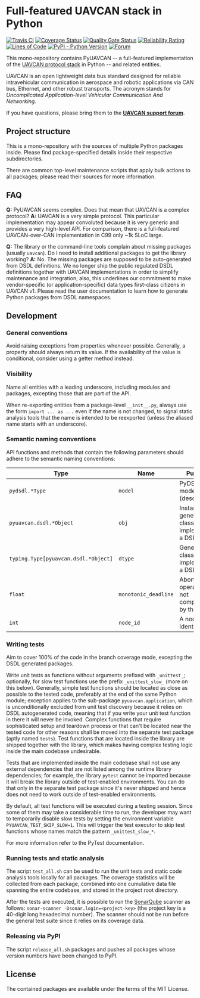 Full-featured UAVCAN stack in Python
====================================

[![Travis CI](https://travis-ci.org/UAVCAN/pyuavcan.svg?branch=uavcan-v1.0)](https://travis-ci.org/UAVCAN/pyuavcan)
[![Coverage Status](https://coveralls.io/repos/github/UAVCAN/pyuavcan/badge.svg?branch=uavcan-v1.0)](https://coveralls.io/github/UAVCAN/pyuavcan)
[![Quality Gate Status](https://sonarcloud.io/api/project_badges/measure?project=UAVCAN_pyuavcan&metric=alert_status)](https://sonarcloud.io/dashboard?id=UAVCAN_pyuavcan)
[![Reliability Rating](https://sonarcloud.io/api/project_badges/measure?project=UAVCAN_pyuavcan&metric=reliability_rating)](https://sonarcloud.io/dashboard?id=UAVCAN_pyuavcan)
[![Lines of Code](https://sonarcloud.io/api/project_badges/measure?project=UAVCAN_pyuavcan&metric=ncloc)](https://sonarcloud.io/dashboard?id=UAVCAN_pyuavcan)
[![PyPI - Python Version](https://img.shields.io/pypi/pyversions/pyuavcan.svg)](https://pypi.org/project/pyuavcan/)
[![Forum](https://img.shields.io/discourse/https/forum.uavcan.org/users.svg)](https://forum.uavcan.org)

This mono-repository contains PyUAVCAN --
a full-featured implementation of the [UAVCAN protocol stack](https://uavcan.org) in Python --
and related entities.

UAVCAN is an open lightweight data bus standard designed for reliable intravehicular communication
in aerospace and robotic applications via CAN bus, Ethernet, and other robust transports.
The acronym stands for *Uncomplicated Application-level Vehicular Communication And Networking*.

If you have questions, please bring them to the [**UAVCAN support forum**](https://forum.uavcan.org/).

## Project structure

This is a mono-repository with the sources of multiple Python packages inside.
Please find package-specified details inside their respective subdirectories.

There are common top-level maintenance scripts that apply bulk actions to all packages;
please read their sources for more information.

## FAQ

**Q:** PyUAVCAN seems complex. Does that mean that UAVCAN is a complex protocol?
**A:** UAVCAN is a very simple protocol. This particular implementation may appear convoluted because it is very
generic and provides a very high-level API. For comparison, there is a full-featured UAVCAN-over-CAN
implementation in C99 only ~1k SLoC large.

**Q:** The library or the command-line tools complain about missing packages (usually `uavcan`).
Do I need to install additional packages to get the library working?
**A:** No. The missing packages are supposed to be auto-generated from DSDL definitions.
We no longer ship the public regulated DSDL definitions together with UAVCAN implementations
in order to simplify maintenance and integration; also, this underlines our commitment to make
vendor-specific (or application-specific) data types first-class citizens in UAVCAN v1.
Please read the user documentation to learn how to generate Python packages from DSDL namespaces.

## Development

### General conventions

Avoid raising exceptions from properties whenever possible.
Generally, a property should always return its value. If the availability of the value is conditional,
consider using a getter method instead.

### Visibility

Name all entities with a leading underscore, including modules and packages,
excepting those that are part of the API.

When re-exporting entities from a package-level `__init__.py`,
always use the form `import ... as ...` even if the name is not changed,
to signal static analysis tools that the name is intended to be reexported
(unless the aliased name starts with an underscore).

### Semantic naming conventions

API functions and methods that contain the following parameters should adhere to the semantic naming conventions:

 Type                                   | Name                  | Purpose
----------------------------------------|-----------------------|----------------------------------------------------------
`pydsdl.*Type`                          | `model`               | PyDSDL type model (descriptor).
`pyuavcan.dsdl.*Object`                 | `obj`                 | Instance of a generated class implementing a DSDL type.
`typing.Type[pyuavcan.dsdl.*Object]`    | `dtype`               | Generated class implementing a DSDL type.
`float`                                 | `monotonic_deadline`  | Abort operation if not completed by this time.
`int`                                   | `node_id`             | A node identifier.

### Writing tests

Aim to cover 100% of the code in the branch coverage mode, excepting the DSDL generated packages.

Write unit tests as functions without arguments prefixed with `_unittest_`;
optionally, for slow test functions use the prefix `_unittest_slow_` (more on this below).
Generally, simple test functions should be located as close as possible to the tested code,
preferably at the end of the same Python module; exception applies to the sub-package `pyuavcan.application`,
which is unconditionally excluded from unit test discovery because it relies on DSDL autogenerated code,
meaning that if you write your unit test function in there it will never be invoked.
Complex functions that require sophisticated setup and teardown process or that can't be located near the
tested code for other reasons shall be moved into the separate test package (aptly named `tests`).
Test functions that are located inside the library are shipped together with the library,
which makes having complex testing logic inside the main codebase undesirable.

Tests that are implemented inside the main codebase shall not use any external dependencies that are not
listed among the runtime library dependencies; for example, the library `pytest` cannot be imported
because it will break the library outside of test-enabled environments.
You can do that only in the separate test package since it's never shipped and hence does not need to work
outside of test-enabled environments.

By default, all test functions will be executed during a testing session.
Since some of them may take a considerable time to run,
the developer may want to temporarily disable slow tests by setting the environment variable
`PYUAVCAN_TEST_SKIP_SLOW=1`.
This will trigger the test executor to skip test functions whose names match the pattern `_unittest_slow_*`.

For more information refer to the PyTest documentation.

### Running tests and static analysis

The script `test_all.sh` can be used to run the unit tests and static code analysis tools locally for all packages.
The coverage statistics will be collected from each package,
combined into one cumulative data file spanning the entire codebase,
and stored in the project root directory.

After the tests are executed, it is possible to run the [SonarQube](https://sonarqube.org) scanner as follows:
`sonar-scanner -Dsonar.login=<project-key>` (the project key is a 40-digit long hexadecimal number).
The scanner should not be run before the general test suite since it relies on its coverage data.

### Releasing via PyPI

The script `release_all.sh` packages and pushes all packages whose version numbers have been changed to PyPI.

## License

The contained packages are available under the terms of the MIT License.

